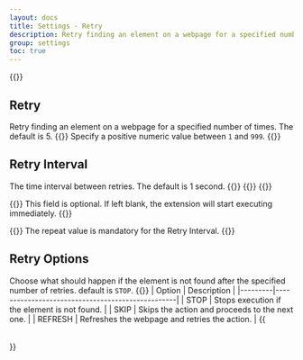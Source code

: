 ```yaml
---
layout: docs
title: Settings · Retry
description: Retry finding an element on a webpage for a specified number of times. The default is 5.
group: settings
toc: true
---
```

{{<img settings-retry.png>}}
## Retry
Retry finding an element on a webpage for a specified number of times. The default is 5.
{{<callout info>}}
Specify a positive numeric value between `1` and `999`.
{{</callout>}}

## Retry Interval
The time interval between retries. The default is 1 second.
{{<markdown>}}
{{<partial example-float.md>}}
{{</markdown>}}

{{<callout info>}}
This field is optional. If left blank, the extension will start executing immediately.
{{</callout>}}

{{<callout warning>}}
The repeat value is mandatory for the Retry Interval.
{{</callout>}}

## Retry Options
Choose what should happen if the element is not found after the specified number of retries. default is `STOP`.
{{<table>}}
| Option  | Description                                      |
|---------|--------------------------------------------------|
| STOP    | Stops execution if the element is not found.     |
| SKIP    | Skips the action and proceeds to the next one.   |
| REFRESH | Refreshes the webpage and retries the action.    |
{{</table>}}
